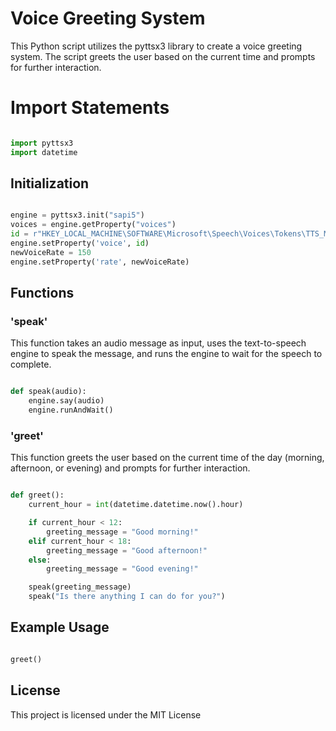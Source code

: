 
# Voice Greeting System
This Python script utilizes the pyttsx3 library to create a voice greeting system. The script greets the user based on the current time and prompts for further interaction.

# Import Statements
```python

import pyttsx3 
import datetime
```
## Initialization
```python

engine = pyttsx3.init("sapi5")
voices = engine.getProperty("voices")
id = r"HKEY_LOCAL_MACHINE\SOFTWARE\Microsoft\Speech\Voices\Tokens\TTS_MS_EN-US_ZIRA_11.0"
engine.setProperty('voice', id)
newVoiceRate = 150
engine.setProperty('rate', newVoiceRate)
```
## Functions
### 'speak'
This function takes an audio message as input, uses the text-to-speech engine to speak the message, and runs the engine to wait for the speech to complete.

```python

def speak(audio):
    engine.say(audio)
    engine.runAndWait()
```
### 'greet'
This function greets the user based on the current time of the day (morning, afternoon, or evening) and prompts for further interaction.

```python

def greet():
    current_hour = int(datetime.datetime.now().hour)

    if current_hour < 12:
        greeting_message = "Good morning!"
    elif current_hour < 18:
        greeting_message = "Good afternoon!"
    else:
        greeting_message = "Good evening!"

    speak(greeting_message)
    speak("Is there anything I can do for you?")
```
## Example Usage
```python

greet()
```
## License
This project is licensed under the MIT License
